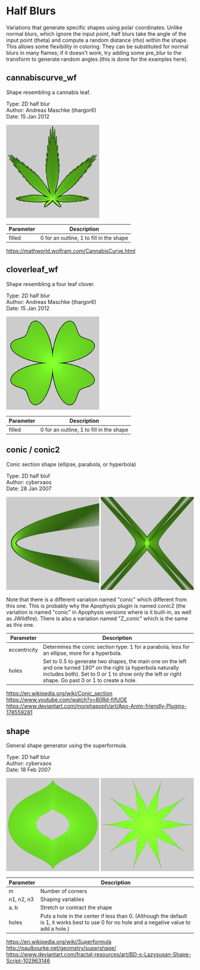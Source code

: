 # Half Blurs
Variations that generate specific shapes using polar coordinates. Unlike normal blurs, which ignore the input point, half blurs take the angle of the input point (theta) and compute a random distance (rho) within the shape. This allows some flexibility in coloring. They can be substituted for normal blurs in many flames; if it doesn't work, try adding some pre_blur to the transform to generate random angles (this is done for the examples here).

## cannabiscurve_wf
Shape resembling a cannabis leaf.

Type: 2D half blur  
Author: Andreas Maschke (thargor6)  
Date: 15 Jan 2012

![](cannabiscurve-1.png)

| Parameter | Description |
| --- | --- |
| filled | 0 for an outline, 1 to fill in the shape |

https://mathworld.wolfram.com/CannabisCurve.html  

## cloverleaf_wf
Shape resembling a four leaf clover.

Type: 2D half blur  
Author: Andreas Maschke (thargor6)  
Date: 15 Jan 2012

![](cloverleaf-1.png)

| Parameter | Description |
| --- | --- |
| filled | 0 for an outline, 1 to fill in the shape |

## conic / conic2
Conic section shape (ellipse, parabola, or hyperbola)

Type: 2D half bluf  
Author: cyberxaos  
Date: 28 Jan 2007  

![](conic-1.png) ![](conic-2.png)

Note that there is a different variation named "conic" which different from this one. This is probably why the Apophysis plugin is named conic2 (the variation is named "conic" in Apophysis versions where is it built-in, as well as JWildfire). There is also a variation named "Z_conic" which is the same as this one.

| Parameter | Description |
| --- | --- |
| eccentricity | Determines the conic section type: 1 for a parabola, less for an ellipse, more for a hyperbola. |
| holes | Set to 0.5 to generate two shapes, the main one on the left and one turned 180° on the right (a hyperbola naturally includes both). Set to 0 or 1 to show only the left or right shape. Go past 0 or 1 to create a hole. |

https://en.wikipedia.org/wiki/Conic_section  
https://www.youtube.com/watch?v=80Rd-fifUOE  
https://www.deviantart.com/morphapoph/art/Apo-Anim-friendly-Plugins-178559281  

## shape
General shape generator using the superformula.

Type: 2D half blur  
Author: cyberxaos  
Date: 18 Feb 2007  

![](shape-1.png) ![](shape-2.png)

| Parameter | Description |
| --- | --- |
| m | Number of corners |
| n1, n2, n3 | Shaping variables |
| a, b | Stretch or contract the shape |
| holes | Puts a hole in the center if less than 0. (Although the default is 1, it works best to use 0 for no hole and a negative value to add a hole.) |

https://en.wikipedia.org/wiki/Superformula  
http://paulbourke.net/geometry/supershape/  
https://www.deviantart.com/fractal-resources/art/BD-s-Lazysusan-Shape-Script-102963146  
